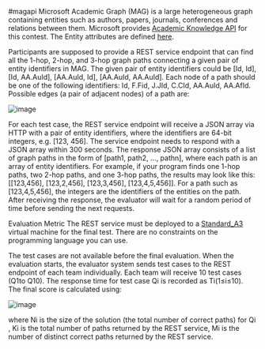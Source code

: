 #magapi
Microsoft Academic Graph (MAG) is a large heterogeneous graph containing entities such as authors, papers, journals, conferences and relations between them. Microsoft provides [Academic Knowledge API](https://www.microsoft.com/cognitive-services/en-us/academic-knowledge-api) for this contest. The Entity attributes are defined [here](https://www.microsoft.com/cognitive-services/en-us/academic-knowledge-api/documentation/EntityAttributes).

Participants are supposed to provide a REST service endpoint that can find all the 1-hop, 2-hop, and 3-hop graph paths connecting a given pair of entity identifiers in MAG. The given pair of entity identifiers could be [Id, Id], [Id, AA.AuId], [AA.AuId, Id], [AA.AuId, AA.AuId]. Each node of a path should be one of the following identifiers: Id, F.Fid, J.JId, C.CId, AA.AuId, AA.AfId. Possible edges (a pair of adjacent nodes) of a path are:

![image](https://studentclub.msra.cn/static/images/bop/2016/topic.png)

For each test case, the REST service endpoint will receive a JSON array via HTTP with a pair of entity identifiers, where the identifiers are 64-bit integers, e.g. [123, 456]. The service endpoint needs to respond with a JSON array within 300 seconds. The response JSON array consists of a list of graph paths in the form of [path1, path2, …, pathn], where each path is an array of entity identifiers. For example, if your program finds one 1-hop paths, two 2-hop paths, and one 3-hop paths, the results may look like this: [[123,456], [123,2,456], [123,3,456], [123,4,5,456]]. For a path such as [123,4,5,456], the integers are the identifiers of the entities on the path. After receiving the response, the evaluator will wait for a random period of time before sending the next requests.

Evaluation Metric
The REST service must be deployed to a [Standard_A3](https://www.azure.cn/home/features/virtual-machines/#price) virtual machine for the final test. There are no constraints on the programming language you can use.

The test cases are not available before the final evaluation. When the evaluation starts, the evaluator system sends test cases to the REST endpoint of each team individually. Each team will receive 10 test cases (Q1to Q10). The response time for test case Qi is recorded as Ti(1≤i≤10). The final score is calculated using:


![image](https://studentclub.msra.cn/static/images/bop/2016/score.png)

where Ni is the size of the solution (the total number of correct paths) for Qi , Ki is the total number of paths returned by the REST service, Mi is the number of distinct correct paths returned by the REST service.